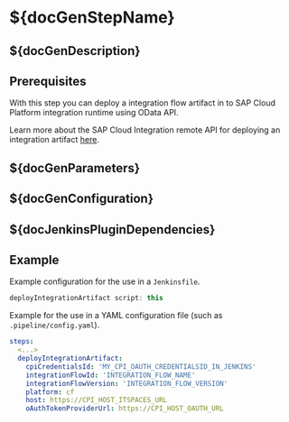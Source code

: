 # ${docGenStepName}

## ${docGenDescription}

## Prerequisites

With this step you can deploy a integration flow artifact in to SAP Cloud Platform integration runtime using OData API.

Learn more about the SAP Cloud Integration remote API for deploying an integration artifact [here](https://help.sap.com/viewer/368c481cd6954bdfa5d0435479fd4eaf/Cloud/en-US/08632076a1114bc1b6a1ecafef8f0178.html).

## ${docGenParameters}

## ${docGenConfiguration}

## ${docJenkinsPluginDependencies}

## Example

Example configuration for the use in a `Jenkinsfile`.

```groovy
deployIntegrationArtifact script: this
```

Example for the use in a YAML configuration file (such as `.pipeline/config.yaml`).

```yaml
steps:
  <...>
  deployIntegrationArtifact:
    cpiCredentialsId: 'MY_CPI_OAUTH_CREDENTIALSID_IN_JENKINS'
    integrationFlowId: 'INTEGRATION_FLOW_NAME'
    integrationFlowVersion: 'INTEGRATION_FLOW_VERSION'
    platform: cf
    host: https://CPI_HOST_ITSPACES_URL
    oAuthTokenProviderUrl: https://CPI_HOST_OAUTH_URL
```